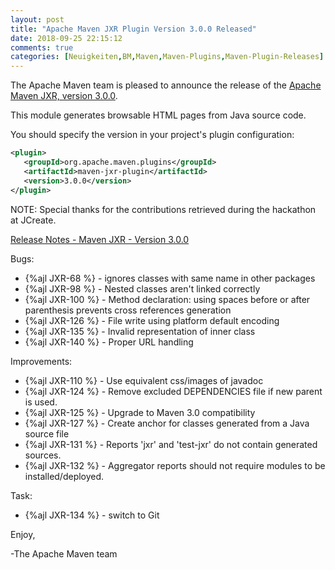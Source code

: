 ```yaml
---
layout: post
title: "Apache Maven JXR Plugin Version 3.0.0 Released"
date: 2018-09-25 22:15:12
comments: true
categories: [Neuigkeiten,BM,Maven,Maven-Plugins,Maven-Plugin-Releases]
---
```

The Apache Maven team is pleased to announce the release of the 
[Apache Maven JXR, version 3.0.0](https://maven.apache.org/jxr/maven-jxr-plugin/).

This module generates browsable HTML pages from Java source code.

You should specify the version in your project's plugin configuration:

``` xml
<plugin>
   <groupId>org.apache.maven.plugins</groupId>
   <artifactId>maven-jxr-plugin</artifactId>
   <version>3.0.0</version>
</plugin>
```

NOTE: Special thanks for the contributions retrieved during the hackathon at JCreate.

[Release Notes - Maven JXR - Version 3.0.0](http://jira.codehaus.org/secure/ReleaseNote.jspa?projectId=11085&version=19853)


Bugs:

 * {%ajl JXR-68 %} - ignores classes with same name in other packages
 * {%ajl JXR-98 %} - Nested classes aren't linked correctly
 * {%ajl JXR-100 %} - Method declaration: using spaces before or after parenthesis prevents cross references generation
 * {%ajl JXR-126 %} - File write using platform default encoding
 * {%ajl JXR-135 %} - Invalid representation of inner class
 * {%ajl JXR-140 %} - Proper URL handling

Improvements:

 * {%ajl JXR-110 %} - Use equivalent css/images of javadoc
 * {%ajl JXR-124 %} - Remove excluded DEPENDENCIES file if new parent is used.
 * {%ajl JXR-125 %} - Upgrade to Maven 3.0 compatibility
 * {%ajl JXR-127 %} - Create anchor for classes generated from a Java source file
 * {%ajl JXR-131 %} - Reports 'jxr' and 'test-jxr' do not contain generated sources.
 * {%ajl JXR-132 %} - Aggregator reports should not require modules to be installed/deployed.

Task:

 * {%ajl JXR-134 %} - switch to Git


Enjoy,

-The Apache Maven team 
